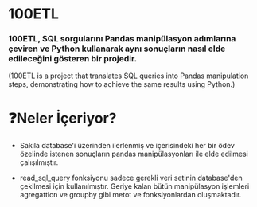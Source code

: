 # 100ETL
### 100ETL, SQL sorgularını Pandas manipülasyon adımlarına çeviren ve Python kullanarak aynı sonuçların nasıl elde edileceğini gösteren bir projedir.
(100ETL is a project that translates SQL queries into Pandas manipulation steps, demonstrating how to achieve the same results using Python.)

# ❓Neler İçeriyor?
- Sakila database'i üzerinden ilerlenmiş ve içerisindeki her bir ödev özelinde istenen sonuçların pandas manipülasyonları ile elde edilmesi çalışılmıştır.

- read_sql_query fonksiyonu sadece gerekli veri setinin database'den çekilmesi için kullanılmıştır. Geriye kalan bütün manipülasyon işlemleri agregattion ve groupby gibi metot ve fonksiyonlardan oluşmaktadır.
